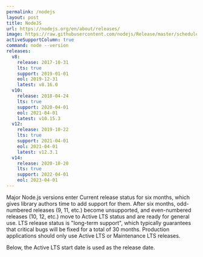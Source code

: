 ```yaml
---
permalink: /nodejs
layout: post
title: NodeJS
url: https://nodejs.org/en/about/releases/
image: https://raw.githubusercontent.com/nodejs/Release/master/schedule.svg?sanitize=true
activeSupportColumn: true
command: node --version
releases:
  v8:
    release: 2017-10-31
    lts: true
    support: 2019-01-01
    eol: 2019-12-31
    latest: v8.16.0
  v10:
    release: 2018-04-24
    lts: true
    support: 2020-04-01
    eol: 2021-04-01
    latest: v10.15.3
  v12:
    release: 2019-10-22
    lts: true
    support: 2021-04-01
    eol: 2021-04-01
    latest: v12.3.1
  v14:
    release: 2020-10-20
    lts: true
    support: 2022-04-01
    eol: 2023-04-01
---
```


Major Node.js versions enter Current release status for six months, which gives library authors time to add support for them. After six months, odd-numbered releases (9, 11, etc.) become unsupported, and even-numbered releases (10, 12, etc.) move to Active LTS status and are ready for general use. LTS release status is "long-term support", which typically guarantees that critical bugs will be fixed for a total of 30 months. Production applications should only use Active LTS or Maintenance LTS releases.

Below, the Active LTS start date is used as the release date.
